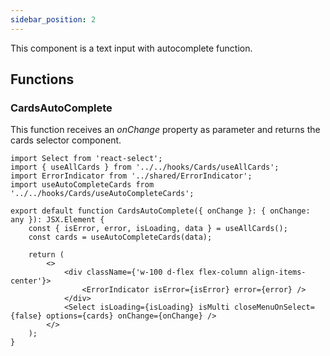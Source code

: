 ```yaml
---
sidebar_position: 2
---
```


This component is a text input with autocomplete function.

## Functions

### CardsAutoComplete

This function receives an _onChange_ property as parameter and returns the cards selector component.

```tsx
import Select from 'react-select';
import { useAllCards } from '../../hooks/Cards/useAllCards';
import ErrorIndicator from '../shared/ErrorIndicator';
import useAutoCompleteCards from '../../hooks/Cards/useAutoCompleteCards';

export default function CardsAutoComplete({ onChange }: { onChange: any }): JSX.Element {
    const { isError, error, isLoading, data } = useAllCards();
    const cards = useAutoCompleteCards(data);

    return (
        <>
            <div className={'w-100 d-flex flex-column align-items-center'}>
                <ErrorIndicator isError={isError} error={error} />
            </div>
            <Select isLoading={isLoading} isMulti closeMenuOnSelect={false} options={cards} onChange={onChange} />
        </>
    );
}
```